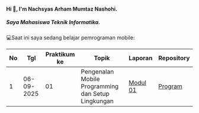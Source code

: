 #### Hi 👋, I'm Nachsyas Arham Mumtaz Nashohi. 
##### Saya Mahasiswa Teknik Informatika.

💻Saat ini saya sedang belajar pemrograman mobile:

| No  | Tgl  | Praktikum ke  | Topik  | Laporan | Repository |
| ------------ | ------------ | ------------ | ------------ | ------------ | ------------ | 
|  1 | 06-09-2025  | 01  | Pengenalan Mobile Programming dan Setup Lingkungan  | [Modul 01](https://docs.google.com/document/d/1Kn4KNhzivys6uMHXTGxf5xX7DLHnPihJh6Rk7rgBBx8/edit?tab=t.0) | [Program](https://github.com/dickadty/modul1-mobile "Template laporan") |

